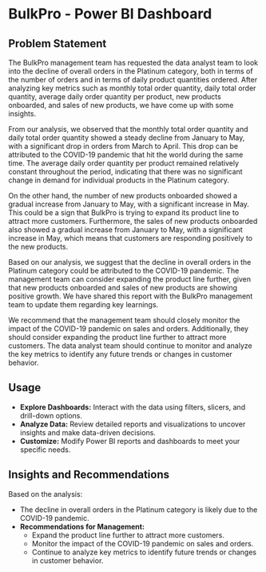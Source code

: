 # BulkPro - Power BI Dashboard

## Problem Statement

The BulkPro management team has requested the data analyst team to look into the decline of overall orders in the Platinum category, both in terms of the number of orders and in terms of daily product quantities ordered. After analyzing key metrics such as monthly total order quantity, daily total order quantity, average daily order quantity per product, new products onboarded, and sales of new products, we have come up with some insights.

From our analysis, we observed that the monthly total order quantity and daily total order quantity showed a steady decline from January to May, with a significant drop in orders from March to April. This drop can be attributed to the COVID-19 pandemic that hit the world during the same time. The average daily order quantity per product remained relatively constant throughout the period, indicating that there was no significant change in demand for individual products in the Platinum category.

On the other hand, the number of new products onboarded showed a gradual increase from January to May, with a significant increase in May. This could be a sign that BulkPro is trying to expand its product line to attract more customers. Furthermore, the sales of new products onboarded also showed a gradual increase from January to May, with a significant increase in May, which means that customers are responding positively to the new products.

Based on our analysis, we suggest that the decline in overall orders in the Platinum category could be attributed to the COVID-19 pandemic. The management team can consider expanding the product line further, given that new products onboarded and sales of new products are showing positive growth. We have shared this report with the BulkPro management team to update them regarding key learnings.

We recommend that the management team should closely monitor the impact of the COVID-19 pandemic on sales and orders. Additionally, they should consider expanding the product line further to attract more customers. The data analyst team should continue to monitor and analyze the key metrics to identify any future trends or changes in customer behavior.


## Usage

- **Explore Dashboards:** Interact with the data using filters, slicers, and drill-down options.
- **Analyze Data:** Review detailed reports and visualizations to uncover insights and make data-driven decisions.
- **Customize:** Modify Power BI reports and dashboards to meet your specific needs.

## Insights and Recommendations

Based on the analysis:

- The decline in overall orders in the Platinum category is likely due to the COVID-19 pandemic.
- **Recommendations for Management:**
  - Expand the product line further to attract more customers.
  - Monitor the impact of the COVID-19 pandemic on sales and orders.
  - Continue to analyze key metrics to identify future trends or changes in customer behavior.